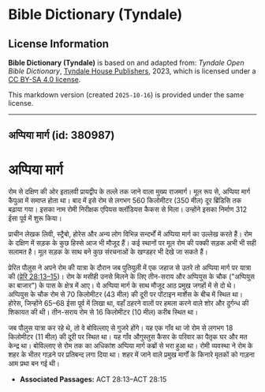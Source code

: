 # Bible Dictionary (Tyndale)

## License Information

**Bible Dictionary (Tyndale)** is based on and adapted from: _Tyndale Open Bible Dictionary_, [Tyndale House Publishers](https://tyndaleopenresources.com/), 2023, which is licensed under a [CC BY-SA 4.0 license](https://creativecommons.org/licenses/by-sa/4.0/legalcode.en).

This markdown version (created `2025-10-16`) is provided under the same license.



--------------------------------

## अप्पिया मार्ग (id: 380987)

अप्पिया मार्ग
=============

रोम से दक्षिण की ओर इतालवी प्रायद्वीप के तल्ले तक जाने वाला मुख्य राजमार्ग। मूल रूप से, अप्पिया मार्ग कैपुआ में समाप्त होता था। बाद में इसे रोम से लगभग 560 किलोमीटर (350 मील) दूर ब्रिंडिसि तक बढ़ाया गया। इसका नाम रोमी निरीक्षक एपियस क्लॉडियस कैकस से मिला। उन्होंने इसका निर्माण 312 ईसा पूर्व में शुरू किया। 

प्राचीन लेखक लिवी, स्ट्रैबो, होरेस और अन्य लोग विभिन्न सन्दर्भों में अप्पिया मार्ग का उल्लेख करते हैं। रोम के दक्षिण में सड़क के कुछ हिस्से आज भी मौजूद हैं। कई स्थानों पर मूल रोम की पक्की सड़क अभी भी सही सलामत है। मूल सड़क के साथ बने कुछ संरचनाओं के खण्डहर भी देखे जा सकते हैं।

प्रेरित पौलुस ने अपने रोम की यात्रा के दौरान जब पुतियुली में एक जहाज से उतरे तो अप्पिया मार्ग पर यात्रा की ([प्रेरि 28:13–15](https://ref.ly/Acts28:13-Acts28:15))। रोम के मसीही उनसे मिलने के लिए तीन\-सराय और अप्पियुस के चौक ("अप्पियुस का बाजार") के पास के क्षेत्र में आए। ये अप्पिया मार्ग के साथ मौजूद आठ प्रमुख जगहों में से दो थे। अप्पियुस के चौक रोम से 70 किलोमीटर (43 मील) की दूरी पर पोंटाइन मार्शेस के बीच में स्थित था। होरेस, जिन्होंने 65–68 ईसा पूर्व में लिखा था, वहाँ ठहरने वालों पर हमला करने वाले शोर और दुर्गन्ध की शिकायत की थी। तीन\-सराय रोम से 16 किलोमीटर (10 मील) करीब स्थित था।

जब पौलुस यात्रा कर रहे थे, तो वे बोविल्लाए से गुजरे होंगे। यह एक गाँव था जो रोम से लगभग 18 किलोमीटर (11 मील) की दूरी पर स्थित था। यह गाँव औगुस्तुस कैसर के परिवार का पैतृक घर और मत केन्द्र था। बोविल्लाए से रोम तक का अधिकांश अप्पिया मार्ग कब्रों से भरा हुआ था। रोमी व्यवस्था ने रोम के शहर के भीतर गाड़ने पर प्रतिबन्द लगा दिया था। शहर में जाने वाले प्रमुख मार्गों के किनारे मृतकों को गाड़ना आम प्रथा बन गई थी।

* **Associated Passages:** ACT 28:13–ACT 28:15

